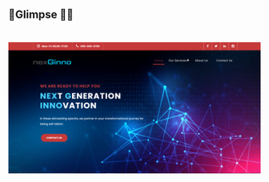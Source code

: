 
## :rocket:Glimpse :dizzy::dizzy:<br><br>

<img src="https://github.com/abhirpadhye/NexGinno/blob/main/Capture.PNG" >
